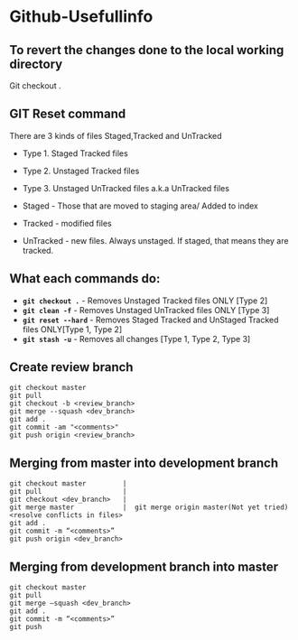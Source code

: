 # Github-Usefullinfo

## To revert the changes done to the local working directory
Git checkout .


## GIT Reset command
There are 3 kinds of files Staged,Tracked and UnTracked
* Type 1. Staged Tracked files
* Type 2. Unstaged Tracked files
* Type 3. Unstaged UnTracked files a.k.a UnTracked files

* Staged - Those that are moved to staging area/ Added to index
* Tracked - modified files
* UnTracked - new files. Always unstaged. If staged, that means they are tracked.

## What each commands do:
* **```git checkout .```** - Removes Unstaged Tracked files ONLY [Type 2]
* **```git clean -f```** - Removes Unstaged UnTracked files ONLY [Type 3]
* **```git reset --hard```** - Removes Staged Tracked and UnStaged Tracked files ONLY[Type 1, Type 2]
* **```git stash -u```** - Removes all changes [Type 1, Type 2, Type 3]

## Create review branch
    git checkout master  
    git pull  
    git checkout -b <review_branch>  
    git merge --squash <dev_branch>  
    git add .  
    git commit -am "<comments>"  
    git push origin <review_branch>  

## Merging from master into development branch
    git checkout master         |
    git pull                    |
    git checkout <dev_branch>   |
    git merge master            |  git merge origin master(Not yet tried)
    <resolve conflicts in files>  
    git add .  
    git commit -m “<comments>”  
    git push origin <dev_branch>  
## Merging from development branch into master
    git checkout master 
    git pull  
    git merge —squash <dev_branch>   
    git add .  
    git commit -m “<comments>”  
    git push  
